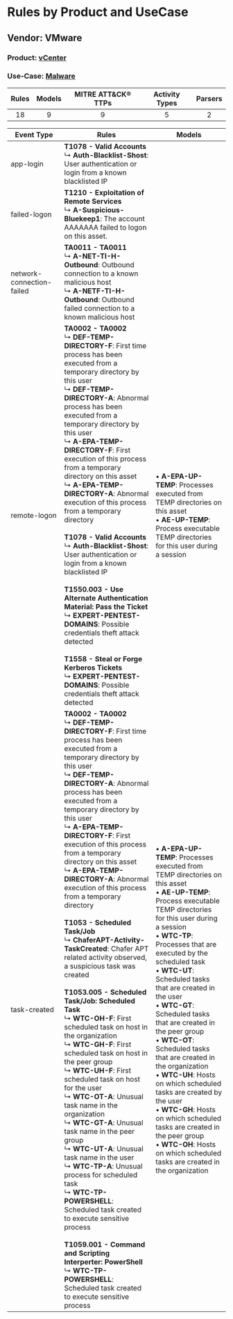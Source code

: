 Rules by Product and UseCase
============================
Vendor: VMware
--------------
### Product: [vCenter](../ds_vmware_vcenter.md)
### Use-Case: [Malware](../../../../UseCases/uc_malware.md)

| Rules | Models | MITRE ATT&CK® TTPs | Activity Types | Parsers |
|:-----:|:------:|:------------------:|:--------------:|:-------:|
|  18   |   9    |         9          |       5        |    2    |

| Event Type    | Rules    | Models    |
| ---- | ---- | ---- |
| app-login    | <b>T1078 - Valid Accounts</b><br> ↳ <b>Auth-Blacklist-Shost</b>: User authentication or login from a known blacklisted IP    |    |
| failed-logon    | <b>T1210 - Exploitation of Remote Services</b><br> ↳ <b>A-Suspicious-Bluekeep1</b>: The account AAAAAAA failed to logon on this asset.    |    |
| network-connection-failed | <b>TA0011 - TA0011</b><br> ↳ <b>A-NET-TI-H-Outbound</b>: Outbound connection to a known malicious host<br> ↳ <b>A-NETF-TI-H-Outbound</b>: Outbound failed connection to a known malicious host    |    |
| remote-logon    | <b>TA0002 - TA0002</b><br> ↳ <b>DEF-TEMP-DIRECTORY-F</b>: First time process has been executed from a temporary directory by this user<br> ↳ <b>DEF-TEMP-DIRECTORY-A</b>: Abnormal process has been executed from a temporary directory by this user<br> ↳ <b>A-EPA-TEMP-DIRECTORY-F</b>: First execution of this process from a temporary directory on this asset<br> ↳ <b>A-EPA-TEMP-DIRECTORY-A</b>: Abnormal execution of this process from a temporary directory<br><br><b>T1078 - Valid Accounts</b><br> ↳ <b>Auth-Blacklist-Shost</b>: User authentication or login from a known blacklisted IP<br><br><b>T1550.003 - Use Alternate Authentication Material: Pass the Ticket</b><br> ↳ <b>EXPERT-PENTEST-DOMAINS</b>: Possible credentials theft attack detected<br><br><b>T1558 - Steal or Forge Kerberos Tickets</b><br> ↳ <b>EXPERT-PENTEST-DOMAINS</b>: Possible credentials theft attack detected    |  • <b>A-EPA-UP-TEMP</b>: Processes executed from TEMP directories on this asset<br> • <b>AE-UP-TEMP</b>: Process executable TEMP directories for this user during a session    |
| task-created    | <b>TA0002 - TA0002</b><br> ↳ <b>DEF-TEMP-DIRECTORY-F</b>: First time process has been executed from a temporary directory by this user<br> ↳ <b>DEF-TEMP-DIRECTORY-A</b>: Abnormal process has been executed from a temporary directory by this user<br> ↳ <b>A-EPA-TEMP-DIRECTORY-F</b>: First execution of this process from a temporary directory on this asset<br> ↳ <b>A-EPA-TEMP-DIRECTORY-A</b>: Abnormal execution of this process from a temporary directory<br><br><b>T1053 - Scheduled Task/Job</b><br> ↳ <b>ChaferAPT-Activity-TaskCreated</b>: Chafer APT related activity observed, a suspicious task was created<br><br><b>T1053.005 - Scheduled Task/Job: Scheduled Task</b><br> ↳ <b>WTC-OH-F</b>: First scheduled task on host in the organization<br> ↳ <b>WTC-GH-F</b>: First scheduled task on host in the peer group<br> ↳ <b>WTC-UH-F</b>: First scheduled task on host for the user<br> ↳ <b>WTC-OT-A</b>: Unusual task name in the organization<br> ↳ <b>WTC-GT-A</b>: Unusual task name in the peer group<br> ↳ <b>WTC-UT-A</b>: Unusual task name in the user<br> ↳ <b>WTC-TP-A</b>: Unusual process for scheduled task<br> ↳ <b>WTC-TP-POWERSHELL</b>: Scheduled task created to execute sensitive process<br><br><b>T1059.001 - Command and Scripting Interperter: PowerShell</b><br> ↳ <b>WTC-TP-POWERSHELL</b>: Scheduled task created to execute sensitive process |  • <b>A-EPA-UP-TEMP</b>: Processes executed from TEMP directories on this asset<br> • <b>AE-UP-TEMP</b>: Process executable TEMP directories for this user during a session<br> • <b>WTC-TP</b>: Processes that are executed by the scheduled task<br> • <b>WTC-UT</b>: Scheduled tasks that are created in the user<br> • <b>WTC-GT</b>: Scheduled tasks that are created in the peer group<br> • <b>WTC-OT</b>: Scheduled tasks that are created in the organization<br> • <b>WTC-UH</b>: Hosts on which scheduled tasks are created by the user<br> • <b>WTC-GH</b>: Hosts on which scheduled tasks are created in the peer group<br> • <b>WTC-OH</b>: Hosts on which scheduled tasks are created in the organization |